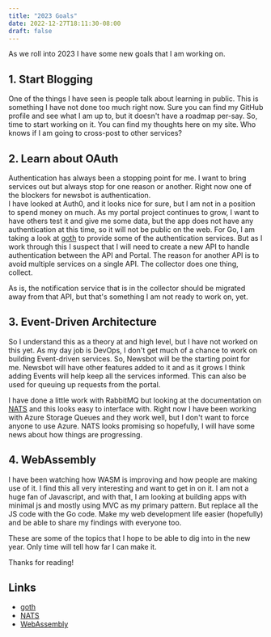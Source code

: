 ```yaml
---
title: "2023 Goals"
date: 2022-12-27T18:11:30-08:00
draft: false
---
```


As we roll into 2023 I have some new goals that I am working on.

## 1. Start Blogging

One of the things I have seen is people talk about learning in public.  This is something I have not done too much right now.  Sure you can find my GitHub profile and see what I am up to, but it doesn't have a roadmap per-say.  So, time to start working on it.  You can find my thoughts here on my site.  Who knows if I am going to cross-post to other services?

## 2. Learn about OAuth

Authentication has always been a stopping point for me.  I want to bring services out but always stop for one reason or another.  Right now one of the blockers for newsbot is authentication.  
I have looked at Auth0, and it looks nice for sure, but I am not in a position to spend money on much.  As my portal project continues to grow, I want to have others test it and give me some data, but the app does not have any authentication at this time, so it will not be public on the web.
For Go, I am taking a look at [goth](https://github.com/markbates/goth) to provide some of the authentication services.  But as I work through this I suspect that I will need to create a new API to handle authentication between the API and Portal.  The reason for another API is to avoid multiple services on a single API.  The collector does one thing, collect.

As is, the notification service that is in the collector should be migrated away from that API, but that's something I am not ready to work on, yet.

## 3. Event-Driven Architecture

So I understand this as a theory at and high level, but I have not worked on this yet.  As my day job is DevOps, I don't get much of a chance to work on building Event-driven services.  So, Newsbot will be the starting point for me.  Newsbot will have other features added to it and as it grows I think adding Events will help keep all the services informed.  This can also be used for queuing up requests from the portal.  

I have done a little work with RabbitMQ but looking at the documentation on [NATS](https://nats.io/) and this looks easy to interface with.  Right now I have been working with Azure Storage Queues and they work well, but I don't want to force anyone to use Azure.   NATS looks promising so hopefully, I will have some news about how things are progressing.

## 4. WebAssembly

I have been watching how WASM is improving and how people are making use of it.  I find this all very interesting and want to get in on it.  I am not a huge fan of Javascript, and with that, I am looking at building apps with minimal js and mostly using MVC as my primary pattern.  But replace all the JS code with the Go code.  Make my web development life easier (hopefully) and be able to share my findings with everyone too.

These are some of the topics that I hope to be able to dig into in the new year.  Only time will tell how far I can make it.

Thanks for reading!

## Links

- [goth](https://github.com/markbates/goth)
- [NATS](https://nats.io/)
- [WebAssembly]()